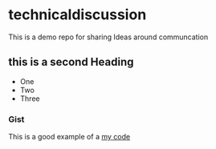 # technicaldiscussion
This is a demo repo for sharing Ideas around communcation


## this is a second Heading

* One 
* Two
* Three


### Gist

This is a good example of a [my code](https://gist.github.com/harrisonmorgana/bf3f68eb0153be44e9a96af9d57a7533)
